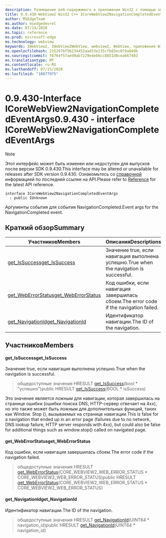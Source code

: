 ```yaml
---
description: Размещение веб-содержимого в приложении Win32 с помощью элемента управления Microsoft Edge WebView2
title: 0.9.430-WebView2 Win32 C++ ICoreWebView2NavigationCompletedEventArgs
author: MSEdgeTeam
ms.author: msedgedevrel
ms.date: 07/14/2020
ms.topic: reference
ms.prod: microsoft-edge
ms.technology: webview
keywords: IWebView2, IWebView2WebView, webview2, WebView, приложения Win32, Win32, EDGE, ICoreWebView2, ICoreWebView2Host, элемент управления "веб-браузер", HTML Edge
ms.openlocfilehash: 215297bf56234452aad33e135cfb03ec079a049b
ms.sourcegitcommit: f6764f57aed9ab7229e4eb6cc8851d0cea667403
ms.translationtype: MT
ms.contentlocale: ru-RU
ms.lasthandoff: 07/15/2020
ms.locfileid: "10877975"
---
```

# <span data-ttu-id="f7043-104">0.9.430-Interface ICoreWebView2NavigationCompletedEventArgs</span><span class="sxs-lookup"><span data-stu-id="f7043-104">0.9.430 - interface ICoreWebView2NavigationCompletedEventArgs</span></span> 

> [!NOTE]
> <span data-ttu-id="f7043-105">Этот интерфейс может быть изменен или недоступен для выпусков после версии SDK 0.9.430.</span><span class="sxs-lookup"><span data-stu-id="f7043-105">This interface may be altered or unavailable for releases after SDK version 0.9.430.</span></span> <span data-ttu-id="f7043-106">Ознакомьтесь со [справочной](../../../webview2-api-reference.md) информацией по последней ссылке на API.</span><span class="sxs-lookup"><span data-stu-id="f7043-106">Please refer to [Reference](../../../webview2-api-reference.md) for the latest API reference.</span></span>

```
interface ICoreWebView2NavigationCompletedEventArgs
  : public IUnknown
```

<span data-ttu-id="f7043-107">Аргументы события для события NavigationCompleted.</span><span class="sxs-lookup"><span data-stu-id="f7043-107">Event args for the NavigationCompleted event.</span></span>

## <span data-ttu-id="f7043-108">Краткий обзор</span><span class="sxs-lookup"><span data-stu-id="f7043-108">Summary</span></span>

 <span data-ttu-id="f7043-109">Участников</span><span class="sxs-lookup"><span data-stu-id="f7043-109">Members</span></span>                        | <span data-ttu-id="f7043-110">Описания</span><span class="sxs-lookup"><span data-stu-id="f7043-110">Descriptions</span></span>
--------------------------------|---------------------------------------------
[<span data-ttu-id="f7043-111">get_IsSuccess</span><span class="sxs-lookup"><span data-stu-id="f7043-111">get_IsSuccess</span></span>](#get_issuccess) | <span data-ttu-id="f7043-112">Значение true, если навигация выполнена успешно.</span><span class="sxs-lookup"><span data-stu-id="f7043-112">True when the navigation is successful.</span></span>
[<span data-ttu-id="f7043-113">get_WebErrorStatus</span><span class="sxs-lookup"><span data-stu-id="f7043-113">get_WebErrorStatus</span></span>](#get_weberrorstatus) | <span data-ttu-id="f7043-114">Код ошибки, если навигация завершилась сбоем.</span><span class="sxs-lookup"><span data-stu-id="f7043-114">The error code if the navigation failed.</span></span>
[<span data-ttu-id="f7043-115">get_NavigationId</span><span class="sxs-lookup"><span data-stu-id="f7043-115">get_NavigationId</span></span>](#get_navigationid) | <span data-ttu-id="f7043-116">Идентификатор навигации.</span><span class="sxs-lookup"><span data-stu-id="f7043-116">The ID of the navigation.</span></span>

## <span data-ttu-id="f7043-117">Участников</span><span class="sxs-lookup"><span data-stu-id="f7043-117">Members</span></span>

#### <span data-ttu-id="f7043-118">get_IsSuccess</span><span class="sxs-lookup"><span data-stu-id="f7043-118">get_IsSuccess</span></span> 

<span data-ttu-id="f7043-119">Значение true, если навигация выполнена успешно.</span><span class="sxs-lookup"><span data-stu-id="f7043-119">True when the navigation is successful.</span></span>

> <span data-ttu-id="f7043-120">общедоступные значения HRESULT [get_IsSuccess](#get_issuccess)(bool \* "успешно")</span><span class="sxs-lookup"><span data-stu-id="f7043-120">public HRESULT [get_IsSuccess](#get_issuccess)(BOOL \* isSuccess)</span></span>

<span data-ttu-id="f7043-121">Это значение является ложным для навигации, которая завершилась на странице ошибки (ошибки поиска DNS, HTTP-сервер отвечает на 4xx), но это также может быть ложным для дополнительных функций, таких как Window. Stop (), вызываемых на странице навигации.</span><span class="sxs-lookup"><span data-stu-id="f7043-121">This is false for a navigation that ended up in an error page (failures due to no network, DNS lookup failure, HTTP server responds with 4xx), but could also be false for additional things such as window.stop() called on navigated page.</span></span>

#### <span data-ttu-id="f7043-122">get_WebErrorStatus</span><span class="sxs-lookup"><span data-stu-id="f7043-122">get_WebErrorStatus</span></span> 

<span data-ttu-id="f7043-123">Код ошибки, если навигация завершилась сбоем.</span><span class="sxs-lookup"><span data-stu-id="f7043-123">The error code if the navigation failed.</span></span>

> <span data-ttu-id="f7043-124">общедоступные значения HRESULT [get_WebErrorStatus](#get_weberrorstatus)(CORE_WEBVIEW2_WEB_ERROR_STATUS \* CORE_WEBVIEW2_WEB_ERROR_STATUS)</span><span class="sxs-lookup"><span data-stu-id="f7043-124">public HRESULT [get_WebErrorStatus](#get_weberrorstatus)(CORE_WEBVIEW2_WEB_ERROR_STATUS \* CORE_WEBVIEW2_WEB_ERROR_STATUS)</span></span>

#### <span data-ttu-id="f7043-125">get_NavigationId</span><span class="sxs-lookup"><span data-stu-id="f7043-125">get_NavigationId</span></span> 

<span data-ttu-id="f7043-126">Идентификатор навигации.</span><span class="sxs-lookup"><span data-stu-id="f7043-126">The ID of the navigation.</span></span>

> <span data-ttu-id="f7043-127">общедоступные значения HRESULT [get_NavigationId](#get_navigationid)(UINT64 \* navigation_id)</span><span class="sxs-lookup"><span data-stu-id="f7043-127">public HRESULT [get_NavigationId](#get_navigationid)(UINT64 \* navigation_id)</span></span>

